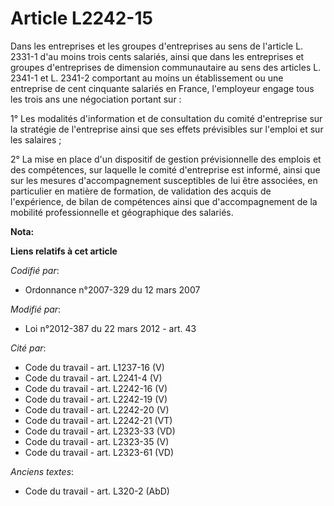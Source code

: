 # Article L2242-15

Dans les entreprises et les groupes d'entreprises au sens de l'article L. 2331-1     d'au moins trois cents salariés, ainsi
que dans les entreprises et groupes d'entreprises de dimension communautaire au sens des articles L. 2341-1 et L. 2341-2
comportant au moins un établissement ou une entreprise de cent cinquante salariés en France, l'employeur engage tous les
trois ans une négociation portant sur : 

1° Les modalités d'information et de consultation du comité d'entreprise sur la stratégie de l'entreprise ainsi que ses
effets prévisibles sur l'emploi et sur les salaires ; 

2° La mise en place d'un dispositif de gestion prévisionnelle des emplois et des compétences, sur laquelle le comité
d'entreprise est informé, ainsi que sur les mesures d'accompagnement susceptibles de lui être associées, en particulier en
matière de formation, de validation des acquis de l'expérience, de bilan de compétences ainsi que d'accompagnement de la
mobilité professionnelle et géographique des salariés.

**Nota:**



**Liens relatifs à cet article**

_Codifié par_:

  - Ordonnance n°2007-329 du 12 mars 2007

_Modifié par_:

  - Loi n°2012-387 du 22 mars 2012 - art. 43

_Cité par_:

  - Code du travail - art. L1237-16 (V)
  - Code du travail - art. L2241-4 (V)
  - Code du travail - art. L2242-16 (V)
  - Code du travail - art. L2242-19 (V)
  - Code du travail - art. L2242-20 (V)
  - Code du travail - art. L2242-21 (VT)
  - Code du travail - art. L2323-33 (VD)
  - Code du travail - art. L2323-35 (V)
  - Code du travail - art. L2323-61 (VD)

_Anciens textes_:

  - Code du travail - art. L320-2 (AbD)
